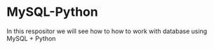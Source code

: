 # MySQL-Python
In this respositor we will see how to how to work with database using MySQL + Python
